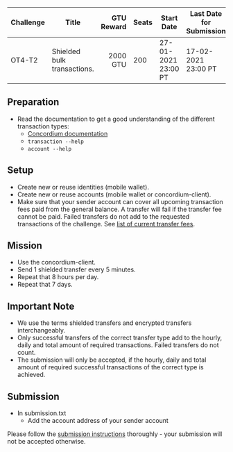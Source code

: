 | Challenge | Title | GTU Reward | Seats | Start Date | Last Date for Submission  |
| -         | -     |          -:| -     |-           | -                         |
| OT4-T2    | Shielded bulk transactions.| 2000 GTU | 200 | 27-01-2021 23:00 PT | 17-02-2021 23:00 PT |
##

## Preparation
- Read the documentation to get a good understanding of the different transaction types:
  - [Concordium documentation](https://developers.concordium.com/en/testnet4/testnet/references/transactions.html)
  - `transaction --help`
  - `account --help`

## Setup
- Create new or reuse identities (mobile wallet).
- Create new or reuse accounts (mobile wallet or concordium-client).
- Make sure that your sender account can cover all upcoming transaction fees paid from the general balance. A transfer will fail if the transfer fee cannot be paid. Failed transfers do not add to the requested transactions of the challenge. See [list of current transfer fees](https://github.com/Concordium/Testnet4-Challenges/issues/75).

## Mission
- Use the concordium-client.
- Send 1 shielded transfer every 5 minutes.
- Repeat that 8 hours per day.
- Repeat that 7 days.

## Important Note
- We use the terms shielded transfers and encrypted transfers interchangeably.
- Only successful transfers of the correct transfer type add to the hourly, daily and total amount of required transactions. Failed transfers do not count.
- The submission will only be accepted, if the hourly, daily and total amount of required successful transactions of the correct type is achieved.

## Submission
- In submission.txt
  - Add the account address of your sender account

Please follow the [submission instructions](/submission-process.md) thoroughly - your submission will not be accepted otherwise.
